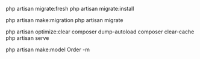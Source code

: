 php artisan migrate:fresh
php artisan migrate:install

php artisan make:migration
php artisan migrate

php artisan optimize:clear
composer dump-autoload
composer clear-cache
php artisan serve

php artisan make:model Order -m
